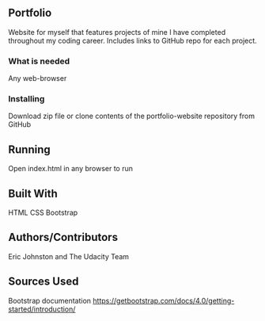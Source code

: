 ## Portfolio

  Website for myself that features projects of mine I have completed throughout my coding career.
  Includes links to GitHub repo for each project.

### What is needed

  Any web-browser

### Installing

  Download zip file or clone contents of the portfolio-website repository from GitHub

## Running

  Open index.html in any browser to run

## Built With

  HTML
  CSS
  Bootstrap

## Authors/Contributors

  Eric Johnston and The Udacity Team

## Sources Used

  Bootstrap documentation https://getbootstrap.com/docs/4.0/getting-started/introduction/
